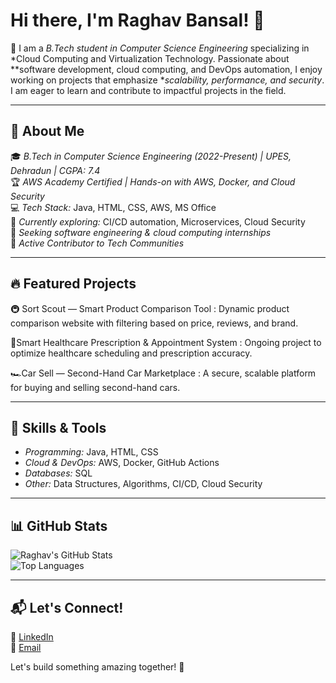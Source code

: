 # Hi there, I'm Raghav Bansal! 👋  
 
 🚀 I am a *B.Tech student in Computer Science Engineering* specializing in *Cloud Computing and Virtualization Technology. Passionate about **software development, cloud computing, and DevOps automation, I enjoy 
    working on projects that emphasize **scalability, performance, and security*. I am eager to learn and contribute to impactful projects in the field.  

---

## 🌟 About Me  
🎓 *B.Tech in Computer Science Engineering (2022-Present) | UPES, Dehradun | CGPA: 7.4*  
🏆 *AWS Academy Certified | Hands-on with AWS, Docker, and Cloud Security*  
💻 *Tech Stack:* Java, HTML, CSS, AWS, MS Office  
🌱 *Currently exploring:* CI/CD automation, Microservices, Cloud Security  
🎯 *Seeking software engineering & cloud computing internships*  
🤝 *Active Contributor to Tech Communities*  

---

## 🔥 Featured Projects  
🚇  Sort Scout — Smart Product Comparison Tool : Dynamic product comparison website with filtering based on price, reviews, and brand.

🏥Smart Healthcare Prescription & Appointment System : Ongoing project to optimize healthcare scheduling and prescription accuracy.

🏎️Car Sell — Second-Hand Car Marketplace : A secure, scalable platform for buying and selling second-hand cars.

   
---

## 🚀 Skills & Tools  
- *Programming:* Java, HTML, CSS  
- *Cloud & DevOps:* AWS, Docker, GitHub Actions  
- *Databases:* SQL  
- *Other:* Data Structures, Algorithms, CI/CD, Cloud Security  

---

## 📊 GitHub Stats  
![Raghav's GitHub Stats](https://github-readme-stats.vercel.app/api?username=Raghav6126&show_icons=true&theme=tokyonight)  
![Top Languages](https://github-readme-stats.vercel.app/api/top-langs/?username=Raghav6126&layout=compact&theme=tokyonight)  

---

## 📬 Let's Connect!  
💼 [LinkedIn](https://www.linkedin.com/in/raghav-bansal-671581256/)  
📧 [Email](mailto:raghavbansal899@gmail.com)  

Let's build something amazing together! 🚀
